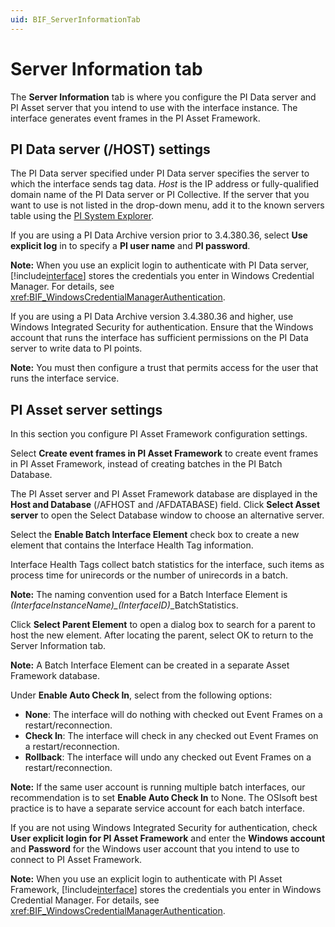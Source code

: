 ```yaml
---
uid: BIF_ServerInformationTab
---
```


# Server Information tab

<!-- Static topic. No modifications usually required -->

The **Server Information** tab is where you configure the PI Data server and PI Asset server that you intend to use with the interface instance. The interface generates event frames in the PI Asset Framework.

## PI Data server (/HOST) settings

The PI Data server specified under PI Data server specifies the server to which the interface sends tag data. _Host_ is the IP address or fully-qualified domain name of the PI Data server or PI Collective. If the server that you want to use is not listed in the drop-down menu, add it to the known servers table using the [PI System Explorer](https://docs.aveva.com/bundle/pi-server-af-pse/page/1019495.html). 

If you are using a PI Data Archive version prior to 3.4.380.36, select **Use explicit log** in to specify a **PI user name** and **PI password**.

**Note:** When you use an explicit login to authenticate with PI Data server, [!include[interface](../includes/product-short.md)] stores the credentials you enter in Windows Credential Manager. For details, see <xref:BIF_WindowsCredentialManagerAuthentication>.

If you are using a PI Data Archive version 3.4.380.36 and higher, use Windows Integrated Security for authentication. Ensure that the Windows account that runs the interface has sufficient permissions on the PI Data server to write data to PI points.

**Note:** You must then configure a trust that permits access for the user that runs the interface service.

## PI Asset server settings

In this section you configure PI Asset Framework configuration settings. 

Select **Create event frames in PI Asset Framework** to create event frames in PI Asset Framework, instead of creating batches in the PI Batch Database. 

The PI Asset server and PI Asset Framework database are displayed in the **Host and Database** (/AFHOST and /AFDATABASE) field. Click **Select Asset server** to open the Select Database window to choose an alternative server. 

Select the **Enable Batch Interface Element** check box to create a new element that contains the Interface Health Tag information.

Interface Health Tags collect batch statistics for the interface, such items as process time for unirecords or the number of unirecords in a batch.

**Note:** The naming convention used for a Batch Interface Element is *(InterfaceInstanceName)_(InterfaceID)*_BatchStatistics.
        
Click **Select Parent Element** to open a dialog box to search for a parent to host the new element. After locating the parent, select OK to return to the Server Information tab.

**Note:** A Batch Interface Element can be created in a separate Asset Framework database. 

Under **Enable Auto Check In**, select from the following options:

* **None**: The interface will do nothing with checked out Event Frames on a restart/reconnection.
* **Check In**: The interface will check in any checked out Event Frames on a restart/reconnection.
* **Rollback**: The interface will undo any checked out Event Frames on a restart/reconnection.
        
**Note:** If the same user account is running multiple batch interfaces, our recommendation is to set **Enable Auto Check In** to None. The OSIsoft best practice is to have a separate service account for each batch interface.

If you are not using Windows Integrated Security for authentication, check **User explicit login for PI Asset Framework** and enter the **Windows account** and **Password** for the Windows user account that you intend to use to connect to PI Asset Framework.

**Note:** When you use an explicit login to authenticate with PI Asset Framework, [!include[interface](../includes/product-short.md)] stores the credentials you enter in Windows Credential Manager. For details, see <xref:BIF_WindowsCredentialManagerAuthentication>.
